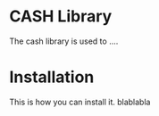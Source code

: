 # CASH Library 

The cash library is used to ....


# Installation

This is how you can install it. blablabla

